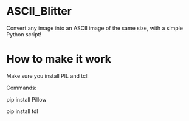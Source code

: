 # ASCII_Blitter
Convert any image into an ASCII image of the same size, with a simple Python script!

# How to make it work
Make sure you install PIL and tcl!


Commands:

  pip install Pillow
 
 
 pip install tdl
